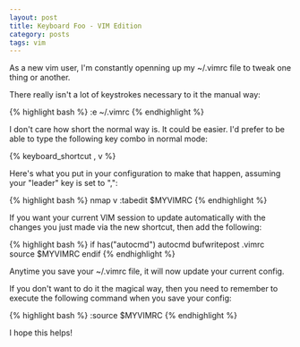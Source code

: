 ```yaml
---
layout: post
title: Keyboard Foo - VIM Edition 
category: posts
tags: vim
---
```

As a new vim user, I'm constantly openning up my <span class="configfile">~/.vimrc</span> file to tweak one thing or another.

There really isn't a lot of keystrokes necessary to it the manual way:

{% highlight bash %}
:e ~/.vimrc
{% endhighlight %}

I don't care how short the normal way is.  It could be easier.  I'd prefer to be able to type the following key combo in normal mode:

{% keyboard_shortcut , v %}

Here's what you put in your configuration to make that happen, assuming your "leader" key is set to ",":

{% highlight bash %}
nmap <leader>v :tabedit $MYVIMRC<CR>
{% endhighlight %}

If you want your current VIM session to update automatically with the changes you just made via the new shortcut, then add the following:

{% highlight bash %}
if has("autocmd")
   autocmd bufwritepost .vimrc source $MYVIMRC
endif
{% endhighlight %}

Anytime you save your <span class="configfile">~/.vimrc</span> file, it will now update your current config.

If you don't want to do it the magical way, then you need to remember to execute the following command when you save your config:

{% highlight bash %}
:source $MYVIMRC
{% endhighlight %}

I hope this helps!
